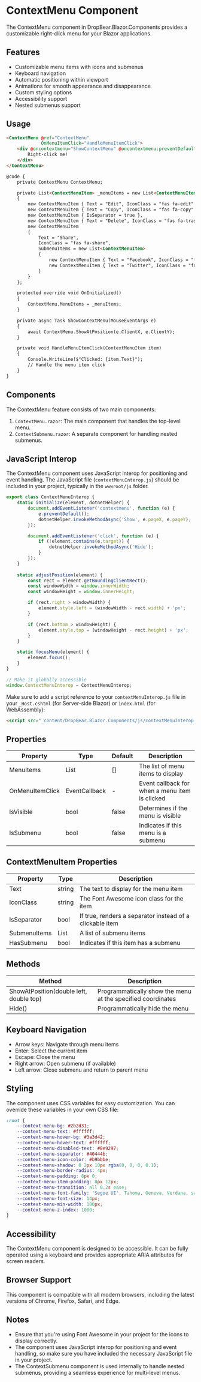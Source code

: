 ﻿# ContextMenu Component

The ContextMenu component in DropBear.Blazor.Components provides a customizable right-click menu for your Blazor applications.

## Features

- Customizable menu items with icons and submenus
- Keyboard navigation
- Automatic positioning within viewport
- Animations for smooth appearance and disappearance
- Custom styling options
- Accessibility support
- Nested submenus support

## Usage

```html
<ContextMenu @ref="ContextMenu"
             OnMenuItemClick="HandleMenuItemClick">
    <div @oncontextmenu="ShowContextMenu" @oncontextmenu:preventDefault>
        Right-click me!
    </div>
</ContextMenu>

@code {
    private ContextMenu ContextMenu;

    private List<ContextMenuItem> _menuItems = new List<ContextMenuItem>
    {
        new ContextMenuItem { Text = "Edit", IconClass = "fas fa-edit" },
        new ContextMenuItem { Text = "Copy", IconClass = "fas fa-copy" },
        new ContextMenuItem { IsSeparator = true },
        new ContextMenuItem { Text = "Delete", IconClass = "fas fa-trash-alt" },
        new ContextMenuItem
        {
            Text = "Share",
            IconClass = "fas fa-share",
            SubmenuItems = new List<ContextMenuItem>
            {
                new ContextMenuItem { Text = "Facebook", IconClass = "fab fa-facebook" },
                new ContextMenuItem { Text = "Twitter", IconClass = "fab fa-twitter" }
            }
        }
    };

    protected override void OnInitialized()
    {
        ContextMenu.MenuItems = _menuItems;
    }

    private async Task ShowContextMenu(MouseEventArgs e)
    {
        await ContextMenu.ShowAtPosition(e.ClientX, e.ClientY);
    }

    private void HandleMenuItemClick(ContextMenuItem item)
    {
        Console.WriteLine($"Clicked: {item.Text}");
        // Handle the menu item click
    }
}
```

## Components

The ContextMenu feature consists of two main components:

1. `ContextMenu.razor`: The main component that handles the top-level menu.
2. `ContextSubmenu.razor`: A separate component for handling nested submenus.

## JavaScript Interop

The ContextMenu component uses JavaScript interop for positioning and event handling. The JavaScript file (`contextMenuInterop.js`) should be included in your project, typically in the `wwwroot/js` folder.

```javascript
export class ContextMenuInterop {
    static initialize(element, dotnetHelper) {
        document.addEventListener('contextmenu', function (e) {
            e.preventDefault();
            dotnetHelper.invokeMethodAsync('Show', e.pageX, e.pageY);
        });

        document.addEventListener('click', function (e) {
            if (!element.contains(e.target)) {
                dotnetHelper.invokeMethodAsync('Hide');
            }
        });
    }
    
    static adjustPosition(element) {
        const rect = element.getBoundingClientRect();
        const windowWidth = window.innerWidth;
        const windowHeight = window.innerHeight;

        if (rect.right > windowWidth) {
            element.style.left = (windowWidth - rect.width) + 'px';
        }

        if (rect.bottom > windowHeight) {
            element.style.top = (windowHeight - rect.height) + 'px';
        }
    }

    static focusMenu(element) {
        element.focus();
    }
}

// Make it globally accessible
window.ContextMenuInterop = ContextMenuInterop;
```

Make sure to add a script reference to your `contextMenuInterop.js` file in your `_Host.cshtml` (for Server-side Blazor) or `index.html` (for WebAssembly):

```html
<script src="_content/DropBear.Blazor.Components/js/contextMenuInterop.js"></script>
```

## Properties

| Property | Type | Default | Description |
|----------|------|---------|-------------|
| MenuItems | List<ContextMenuItem> | [] | The list of menu items to display |
| OnMenuItemClick | EventCallback<ContextMenuItem> | - | Event callback for when a menu item is clicked |
| IsVisible | bool | false | Determines if the menu is visible |
| IsSubmenu | bool | false | Indicates if this menu is a submenu |

## ContextMenuItem Properties

| Property | Type | Description |
|----------|------|-------------|
| Text | string | The text to display for the menu item |
| IconClass | string | The Font Awesome icon class for the item |
| IsSeparator | bool | If true, renders a separator instead of a clickable item |
| SubmenuItems | List<ContextMenuItem> | A list of submenu items |
| HasSubmenu | bool | Indicates if this item has a submenu |

## Methods

| Method | Description |
|--------|-------------|
| ShowAtPosition(double left, double top) | Programmatically show the menu at the specified coordinates |
| Hide() | Programmatically hide the menu |

## Keyboard Navigation

- Arrow keys: Navigate through menu items
- Enter: Select the current item
- Escape: Close the menu
- Right arrow: Open submenu (if available)
- Left arrow: Close submenu and return to parent menu

## Styling

The component uses CSS variables for easy customization. You can override these variables in your own CSS file:

```css
:root {
    --context-menu-bg: #2b2d31;
    --context-menu-text: #ffffff;
    --context-menu-hover-bg: #3a3d42;
    --context-menu-hover-text: #ffffff;
    --context-menu-disabled-text: #8e9297;
    --context-menu-separator: #40444b;
    --context-menu-icon-color: #b9bbbe;
    --context-menu-shadow: 0 2px 10px rgba(0, 0, 0, 0.1);
    --context-menu-border-radius: 4px;
    --context-menu-padding: 8px 0;
    --context-menu-item-padding: 8px 12px;
    --context-menu-transition: all 0.2s ease;
    --context-menu-font-family: 'Segoe UI', Tahoma, Geneva, Verdana, sans-serif;
    --context-menu-font-size: 14px;
    --context-menu-min-width: 180px;
    --context-menu-z-index: 1000;
}
```

## Accessibility

The ContextMenu component is designed to be accessible. It can be fully operated using a keyboard and provides appropriate ARIA attributes for screen readers.

## Browser Support

This component is compatible with all modern browsers, including the latest versions of Chrome, Firefox, Safari, and Edge.

## Notes

- Ensure that you're using Font Awesome in your project for the icons to display correctly.
- The component uses JavaScript interop for positioning and event handling, so make sure you have included the necessary JavaScript file in your project.
- The ContextSubmenu component is used internally to handle nested submenus, providing a seamless experience for multi-level menus.
